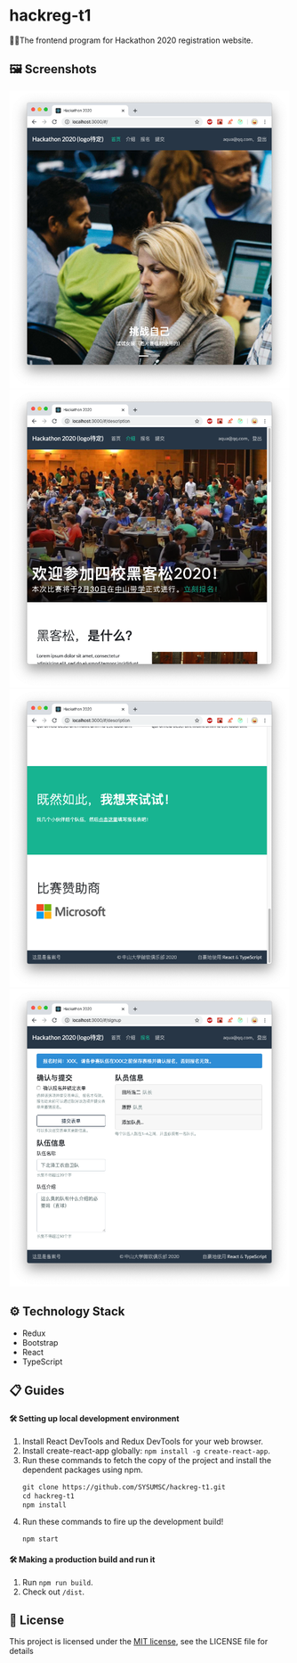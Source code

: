 # hackreg-t1
🤟🤩The frontend program for Hackathon 2020 registration website.

## 🖼 Screenshots

![pic1](https://raw.githubusercontent.com/SYSUMSC/hackreg-t1/master/img/1.png)
![pic2](https://raw.githubusercontent.com/SYSUMSC/hackreg-t1/master/img/2.png)
![pic3](https://raw.githubusercontent.com/SYSUMSC/hackreg-t1/master/img/3.png)
![pic4](https://raw.githubusercontent.com/SYSUMSC/hackreg-t1/master/img/4.png)

## ⚙️ Technology Stack
- Redux
- Bootstrap
- React
- TypeScript

## 📋 Guides

#### 🛠 Setting up local development environment
1. Install React DevTools and Redux DevTools for your web browser.
2. Install create-react-app globally: `npm install -g create-react-app`.
3. Run these commands to fetch the copy of the project and install the dependent packages using npm.
    ```
    git clone https://github.com/SYSUMSC/hackreg-t1.git
    cd hackreg-t1
    npm install
    ```
4. Run these commands to fire up the development build!
    ```
    npm start
    ```

#### 🛠 Making a production build and run it
1. Run `npm run build`.
2. Check out `/dist`.

## 🔏 License
This project is licensed under the [MIT license](https://opensource.org/licenses/mit-license.php), see the LICENSE file for details

